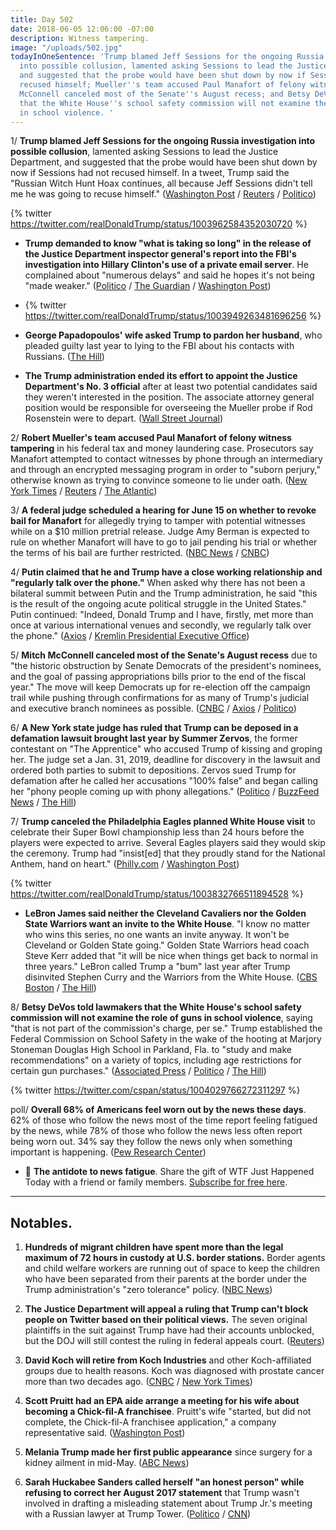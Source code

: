 ```yaml
---
title: Day 502
date: 2018-06-05 12:06:00 -07:00
description: Witness tampering.
image: "/uploads/502.jpg"
todayInOneSentence: 'Trump blamed Jeff Sessions for the ongoing Russia investigation
  into possible collusion, lamented asking Sessions to lead the Justice Department,
  and suggested that the probe would have been shut down by now if Sessions had not
  recused himself; Mueller''s team accused Paul Manafort of felony witness tampering;
  McConnell canceled most of the Senate''s August recess; and Betsy DeVos told lawmakers
  that the White House''s school safety commission will not examine the role of guns
  in school violence. '
---
```


1/ **Trump blamed Jeff Sessions for the ongoing Russia investigation into possible collusion**, lamented asking Sessions to lead the Justice Department, and suggested that the probe would have been shut down by now if Sessions had not recused himself. In a tweet, Trump said the "Russian Witch Hunt Hoax continues, all because Jeff Sessions didn't tell me he was going to recuse himself." ([Washington Post](https://www.washingtonpost.com/politics/trump-blames-sessions-for-russia-probe-suggests-he-could-have-shut-it-down/2018/06/05/19023474-68b2-11e8-bf8c-f9ed2e672adf_story.html) / [Reuters](https://www.reuters.com/article/us-usa-trump-russia/pressure-builds-on-attorney-general-sessions-as-trump-pours-on-blame-idUSKCN1J11R3) / [Politico](https://www.politico.com/story/2018/06/05/trump-sessions-mueller-russia-624181))

{% twitter https://twitter.com/realDonaldTrump/status/1003962584352030720 %}

* **Trump demanded to know "what is taking so long" in the release of the Justice Department inspector general's report into the FBI's investigation into Hillary Clinton's use of a private email server**. He complained about "numerous delays" and said he hopes it's not being "made weaker." ([Politico](https://www.politico.com/story/2018/06/05/trump-depose-summer-zervos-lawsuit-624186) / [The Guardian](https://www.theguardian.com/us-news/2018/jun/05/donald-trump-slams-justice-department-delays-clinton-email-inquiry) / [Washington Post](https://www.washingtonpost.com/politics/trump-asks-why-justice-department-report-on-handling-clinton-email-probe-is-taking-so-long/2018/06/05/2bfd15c2-68a7-11e8-bf8c-f9ed2e672adf_story.html))

* {% twitter https://twitter.com/realDonaldTrump/status/1003949263481696256 %}

* **George Papadopoulos' wife asked Trump to pardon her husband**, who pleaded guilty last year to lying to the FBI about his contacts with Russians. ([The Hill](http://thehill.com/blogs/blog-briefing-room/390689-papadpoulos-wife-asks-trump-to-pardon-her-husband-in-mueller-probe))

* **The Trump administration ended its effort to appoint the Justice Department's No. 3 official** after at least two potential candidates said they weren't interested in the position. The associate attorney general position would be responsible for overseeing the Mueller probe if Rod Rosenstein were to depart. ([Wall Street Journal](https://www.wsj.com/articles/trump-administration-sidelines-effort-to-appoint-justice-department-no-3-1528208396))

2/ **Robert Mueller's team accused Paul Manafort of felony witness tampering** in his federal tax and money laundering case. Prosecutors say Manafort attempted to contact witnesses by phone through an intermediary and through an encrypted messaging program in order to "suborn perjury," otherwise known as trying to convince someone to lie under oath. ([New York Times](https://www.nytimes.com/2018/06/04/us/politics/paul-manafort-mueller-witness-tampering.html) / [Reuters](https://www.reuters.com/article/us-usa-trump-russia-manafort/manafort-attempted-to-tamper-with-potential-witnesses-u-s-special-counsel-idUSKCN1J1043) / [The Atlantic](https://www.theatlantic.com/politics/archive/2018/06/paul-manafort-loses-his-cool/562034/))

3/ **A federal judge scheduled a hearing for June 15 on whether to revoke bail for Manafort** for allegedly trying to tamper with potential witnesses while on a $10 million pretrial release. Judge Amy Berman is expected to rule on whether Manafort will have to go to jail pending his trial or whether the terms of his bail are further restricted. ([NBC News](https://www.nbcnews.com/politics/politics-news/prosecutors-ask-judge-revoke-paul-manafort-s-bail-mueller-investigation-n880031) / [CNBC](https://www.cnbc.com/2018/06/05/paul-manafort-freedom-at-risk-after-mueller-alleges-witness-tampering.html))

4/ **Putin claimed that he and Trump have a close working relationship and "regularly talk over the phone."** When asked why there has not been a bilateral summit between Putin and the Trump administration, he said "this is the result of the ongoing acute political struggle in the United States." Putin continued: "Indeed, Donald Trump and I have, firstly, met more than once at various international venues and secondly, we regularly talk over the phone." ([Axios](https://www.axios.com/putin-brags-close-donald-trump-relationship-888b6bfa-bcb3-4a54-97c5-b5b7ba4a4882.html) / [Kremlin Presidential Executive Office](http://en.kremlin.ru/events/president/news/57675))

5/ **Mitch McConnell canceled most of the Senate's August recess** due to "the historic obstruction by Senate Democrats of the president's nominees, and the goal of passing appropriations bills prior to the end of the fiscal year." The move will keep Democrats up for re-election off the campaign trail while pushing through confirmations for as many of Trump's judicial and executive branch nominees as possible. ([CNBC](https://www.cnbc.com/2018/06/05/mitch-mcconnell-says-senates-august-recess-is-canceled.html) / [Axios](https://www.axios.com/mitch-mcconnell-cancels-august-recess-1528219488-5e059e36-37ff-4f25-92b8-915cb78bf0eb.html) / [Politico](https://www.politico.com/story/2018/06/05/mcconnell-cancels-most-of-august-recess-625905))

6/ **A New York state judge has ruled that Trump can be deposed in a defamation lawsuit brought last year by Summer Zervos**, the former contestant on "The Apprentice" who accused Trump of kissing and groping her. The judge set a Jan. 31, 2019, deadline for discovery in the lawsuit and ordered both parties to submit to depositions. Zervos sued Trump for defamation after he called her accusations "100% false" and began calling her "phony people coming up with phony allegations." ([Politico](https://www.politico.com/story/2018/06/05/trump-depose-summer-zervos-lawsuit-624186) / [BuzzFeed News](https://www.buzzfeed.com/maryanngeorgantopoulos/simmer-zervos-deadline-trump-deposition) / [The Hill](http://thehill.com/homenews/administration/390744-new-york-judge-rules-defamation-suit-against-trump-can-move-forward))

7/ **Trump canceled the Philadelphia Eagles planned White House visit** to celebrate their Super Bowl championship less than 24 hours before the players were expected to arrive. Several Eagles players said they would skip the ceremony. Trump had "insist\[ed\] that they proudly stand for the National Anthem, hand on heart." ([Philly.com](http://www.philly.com/philly/sports/eagles/trump-eagles-white-house-cancellation-20180604.html) / [Washington Post](https://www.washingtonpost.com/politics/trump-disinvites-philadelphia-eagles-from-white-house-visit-citing-national-anthem-dispute/2018/06/04/d23ffa84-684e-11e8-bbc5-dc9f3634fa0a_story.html))

{% twitter https://twitter.com/realDonaldTrump/status/1003832766511894528 %}

* **LeBron James said neither the Cleveland Cavaliers nor the Golden State Warriors want an invite to the White House**. "I know no matter who wins this series, no one wants an invite anyway. It won't be Cleveland or Golden State going." Golden State Warriors head coach Steve Kerr added that "it will be nice when things get back to normal in three years." LeBron called Trump a "bum" last year after Trump disinvited Stephen Curry and the Warriors from the White House. ([CBS Boston](http://boston.cbslocal.com/2018/06/05/lebron-james-says-both-cavaliers-and-warriors-dont-want-invite-from-donald-trump-to-white-house/) / [The Hill](http://thehill.com/blogs/blog-briefing-room/390793-warriors-coach-hits-trump-on-eagles-snub-it-will-be-nice-when-things))

8/ **Betsy DeVos told lawmakers that the White House's school safety commission will not examine the role of guns in school violence**, saying "that is not part of the commission's charge, per se." Trump established the Federal Commission on School Safety in the wake of the hooting at Marjory Stoneman Douglas High School in Parkland, Fla. to "study and make recommendations" on a variety of topics, including age restrictions for certain gun purchases." ([Associated Press](https://apnews.com/c8f50f582d774699822985a2af44b612) / [Politico](https://www.politico.com/story/2018/06/05/trump-school-safety-guns-betsy-devos-1343451) / [The Hill](http://thehill.com/homenews/administration/390770-devos-safety-commission-wont-look-at-role-of-guns-in-school-violence))

{% twitter https://twitter.com/cspan/status/1004029766272311297 %}

poll/ **Overall 68% of Americans feel worn out by the news these days**. 62% of those who follow the news most of the time report feeling fatigued by the news, while 78% of those who follow the news less often report being worn out. 34% say they follow the news only when something important is happening. ([Pew Research Center](http://www.pewresearch.org/fact-tank/2018/06/05/almost-seven-in-ten-americans-have-news-fatigue-more-among-republicans/))

* 👋 **The antidote to news fatigue**. Share the gift of WTF Just Happened Today with a friend or family members. [Subscribe for free here](https://whatthefuckjusthappenedtoday.com/subscribe/).

---

## Notables.

1. **Hundreds of migrant children have spent more than the legal maximum of 72 hours in custody at U.S. border stations.** Border agents and child welfare workers are running out of space to keep the children who have been separated from their parents at the border under the Trump administration's "zero tolerance" policy. ([NBC News](https://www.nbcnews.com/news/us-news/hundreds-migrant-kids-separated-parents-are-stuck-border-stations-n878696))

2. **The Justice Department will appeal a ruling that Trump can't block people on Twitter based on their political views.** The seven original plaintiffs in the suit against Trump have had their accounts unblocked, but the DOJ will still contest the ruling in federal appeals court. ([Reuters](https://www.reuters.com/article/us-usa-trump-twitter/u-s-appeals-ruling-that-trump-could-not-block-twitter-followers-idUSKCN1J1078))

3. **David Koch will retire from Koch Industries** and other Koch-affiliated groups due to health reasons. Koch was diagnosed with prostate cancer more than two decades ago. ([CNBC](https://www.cnbc.com/2018/06/05/billionaire-david-koch-to-retire-from-koch-industries-political-group.html) / [New York Times](https://www.nytimes.com/2018/06/05/us/politics/david-koch-steps-down.html))

4. **Scott Pruitt had an EPA aide arrange a meeting for his wife about becoming a Chick-fil-A franchisee**. Pruitt's wife "started, but did not complete, the Chick-fil-A franchisee application," a company representative said. ([Washington Post](https://www.washingtonpost.com/national/health-science/scott-pruitt-enlisted-an-epa-aide-to-help-his-wife-find-a-job--at-chick-fil-a/2018/06/05/b798e4e4-5eac-11e8-9ee3-49d6d4814c4c_story.html))

5. **Melania Trump made her first public appearance** since surgery for a kidney ailment in mid-May. ([ABC News](https://abcnews.go.com/Politics/melania-trump-makes-appearance-surgery-white-house-event/story?id=55651023))

6. **Sarah Huckabee Sanders called herself "an honest person" while refusing to correct her August 2017 statement** that Trump wasn't involved in drafting a misleading statement about Trump Jr.'s meeting with a Russian lawyer at Trump Tower. ([Politico](https://www.politico.com/story/2018/06/05/sarah-huckabee-sanders-im-an-honest-person-625914) / [CNN](https://www.cnn.com/2018/06/05/politics/sarah-sanders-refuses-white-house/index.html))